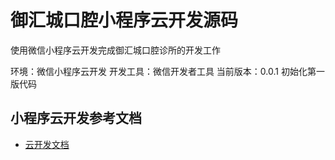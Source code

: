 # 御汇城口腔小程序云开发源码
使用微信小程序云开发完成御汇城口腔诊所的开发工作

环境：微信小程序云开发
开发工具：微信开发者工具
当前版本：0.0.1 初始化第一版代码


## 小程序云开发参考文档

- [云开发文档](https://developers.weixin.qq.com/miniprogram/dev/wxcloud/basis/getting-started.html)

